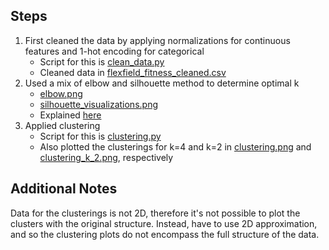 ## Steps
1) First cleaned the data by applying normalizations for continuous features and 1-hot encoding for categorical 
    - Script for this is [clean_data.py](./clean_data.py)
    - Cleaned data in [flexfield_fitness_cleaned.csv](./flexfield_fitness_cleaned.csv)
2) Used a mix of elbow and silhouette method to determine optimal k
    - [elbow.png](elbow.png)
    - [silhouette_visualizations.png](./silhouette_visualizations.png)
    - Explained [here](https://builtin.com/data-science/elbow-method#:~:text=The%20elbow%20method%20is%20a%20graphical%20method%20for%20finding%20the,the%20graph%20forms%20an%20elbow.)
3) Applied clustering
    - Script for this is [clustering.py](./clustering.py)
    - Also plotted the clusterings for k=4 and k=2 in [clustering.png](./clean_data.py) and [clustering_k_2.png](./clustering_k_2.png), respectively

## Additional Notes
Data for the clusterings is not 2D, therefore it's not possible to plot the clusters with the original structure. Instead, have to use 2D approximation, and so the clustering plots do not encompass the full structure of the data.